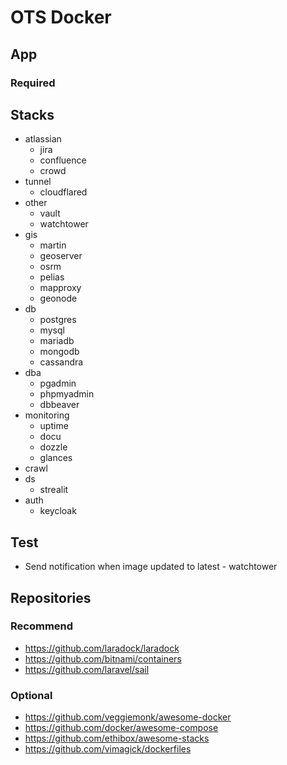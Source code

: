 # OTS Docker

## App

### Required

## Stacks

- atlassian
  - jira
  - confluence
  - crowd
- tunnel
  - cloudflared
- other
  - vault
  - watchtower
- gis
  - martin
  - geoserver
  - osrm
  - pelias
  - mapproxy
  - geonode
- db
  - postgres
  - mysql
  - mariadb
  - mongodb
  - cassandra
- dba
  - pgadmin
  - phpmyadmin
  - dbbeaver
- monitoring
  - uptime
  - docu
  - dozzle
  - glances
- crawl
- ds
  - strealit
- auth
  - keycloak

## Test

- Send notification when image updated to latest - watchtower


## Repositories
### Recommend

- https://github.com/laradock/laradock
- https://github.com/bitnami/containers
- https://github.com/laravel/sail

### Optional
- https://github.com/veggiemonk/awesome-docker
- https://github.com/docker/awesome-compose
- https://github.com/ethibox/awesome-stacks
- https://github.com/vimagick/dockerfiles